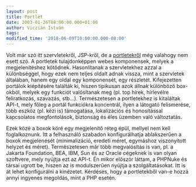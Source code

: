 ```yaml
---
layout: post
title: Portlet
date: 2003-01-26T08:00:00.000+01:00
author: Viczián István
tags:
modified_time: '2018-06-09T10:00:00.000-08:00'
---
```


Volt már szó itt szervletekről, JSP-kről, de a
[portletekről](http://www.jcp.org/en/jsr/detail?id=168) még valahogy nem
esett szó. A portletek tulajdonképpen webes komponensek, melyek a
megjelenítéshez kötődnek. Hasonlítanak a szervletekhez azzal a
különbséggel, hogy ezek nem teljes oldalt adnak vissza, mint a
szervletek általában, hanem egy oldal egy komponensét, egy részletét.
Kifejezetten portálok kiépítésére találták ki, hiszen tipikusan azok
állnak különböző box-okból, melyek egy funkciót valósítanak meg (pl. top
hírek, hírlevélre feliratkozás, szavazás, stb...). Természetesen a
portletekhez is kitaláltak API-t, mely főleg a portál funkciókra
koncentrál, ilyen a látogató felismerése, több eszköz (pl. kézi is)
támogatása, lokalizációs és honosítással kapcsolatos megfontolások,
biztonság és éles üzemben való változtatás.

Ezek közé a boxok köré egy megjelenítő réteg épül, mellyel nem kell
foglalkoznunk. Itt a felhasználó szabadon konfigurálhatja ablakszerűen a
boxok megjelenését (minimalizáció, eredeti méret, egymáshoz viszonyított
helyzet és méret). Természetesen már több megvalósítás is van, pl. a
Jakarta Foundation, BEA, IBM, Sun és az Oracle cégeknek is van olyan
szoftvere, mely nyújtja ezt az API-t. Én mikor először láttam, a PHPNuke
és társai ugrott be, hiszen az is modulszerűen nyújtja a
szolgáltatásokat. Itt is át lehet konfigurálni a kinézetet. Kérdéses,
hogy a portletekből van-e hozzá annyi ingyenes megoldás, mint a PHP
esetén.

